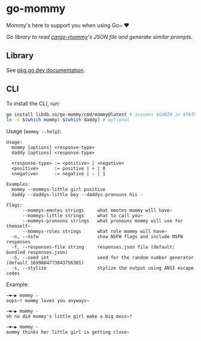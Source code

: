 # go-mommy

Mommy's here to support you when using Go~ ❤️

*Go library to read [cargo-mommy](https://github.com/Gankra/cargo-mommy)'s JSON
file and generate similar prompts.*

## Library

See [pkg.go.dev documentation](https://pkg.go.dev/libdb.so/go-mommy).

## CLI

To install the CLI, run:

```sh
go install libdb.so/go-mommy/cmd/mommy@latest # assumes $GOBIN in $PATH
ln -s $(which mommy) $(which daddy) # optional
```

Usage (`mommy --help`):

```
Usage:
  mommy [options] <response-type>
  daddy [options] <response-type>

  <response-type> := <positive> | <negative>
  <positive>      := positive | + | 0
  <negative>      := negative | - | 1

Examples:
  mommy --mommys-little girl positive
  daddy --daddys-little boy --daddys-pronouns his -

Flags:
      --mommys-emotes strings     what emotes mommy will have~
      --mommys-little strings     what to call you~
      --mommys-pronouns strings   what pronouns mommy will use for themself~
      --mommys-roles strings      what role mommy will have~
  -n, --nsfw                      show NSFW flags and include NSFW responses
  -f, --responses-file string     responses.json file (default: bundled responses.json)
  -S, --seed int                  seed for the random number generator (default 1699884773843756301)
  -s, --stylize                   stylize the output using ANSI escape codes
```

Example:

```
―❤―▶ mommy -
oops~! mommy loves you anyways~

―❤―▶ mommy -
oh no did mommy's little girl make a big mess~?

―❤―▶ mommy -
mommy thinks her little girl is getting close~
```
